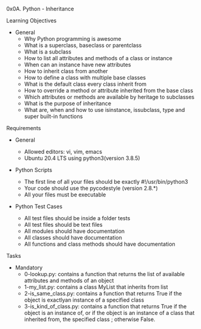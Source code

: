 0x0A. Python - Inheritance

Learning Objectives
- General
	- Why Python programming is awesome
	- What is a superclass, baseclass or parentclass
	- What is a subclass
	- How to list all attributes and methods of a class or instance
	- When can an instance have new attributes
	- How to inherit class from another
	- How to define a class with multiple base classes
	- What is the default class every class inherit from
	- How to override a method or attribute inherited from the base class
	- Which attributes or methods are available by heritage to subclasses
	- What is the purpose of inheritance
	- What are, when and how to use isinstance, issubclass, type and super built-in functions

Requirements
- General
	- Allowed editors: vi, vim, emacs
	- Ubuntu 20.4 LTS using python3(version 3.8.5)

- Python Scripts
	- The first line of all your files should be exactly #!/usr/bin/python3
	- Your code should use the pycodestyle (version 2.8.*)
	- All your files must be executable

- Python Test Cases
	- All test files should be inside a folder tests
	- All test files should be text files
	- All modules should have documentation
	- All classes should have documentation
	- All functions and class methods should have documentation

Tasks
- Mandatory
	- 0-lookup.py: contains a function that returns the list of available attributes and methods of an object
	- 1-my_list.py: contains a class MyList that inherits from list
	- 2-is_same_class.py: contains a function that returns True if the object is exactlyan instance of a specified class
	- 3-is_kind_of_class.py: contains a function that returns True if the object is an instance of, or if the object is an instance of a class that inherited from, the specified class ; otherwise False.
